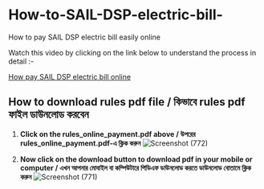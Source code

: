 # How-to-SAIL-DSP-electric-bill-
How to pay SAIL DSP electric bill easily online

Watch this video by clicking on the link below to understand the process in detail :- 
  
  [How pay SAIL DSP electric bill online](https://youtu.be/dzVmxEicbnc)

## How to download rules pdf file / কিভাবে rules pdf ফাইল ডাউনলোড করবেন

1. **Click on the rules_online_payment.pdf above / উপরের rules_online_payment.pdf-এ ক্লিক করুন**
  ![Screenshot (772)](https://github.com/JoydeepMallick/How-to-SAIL-DSP-electric-bill-/assets/94801952/4cb8b0b3-36e5-417c-9d2e-ea878d1afd55)

2. **Now click on the download button to download pdf in your mobile or computer / এখন আপনার মোবাইল বা কম্পিউটারে পিডিএফ ডাউনলোড করতে ডাউনলোড বোতামে ক্লিক করুন**
   ![Screenshot (771)](https://github.com/JoydeepMallick/How-to-SAIL-DSP-electric-bill-/assets/94801952/7110e37a-78a5-45c0-9577-aa62511d023d)

